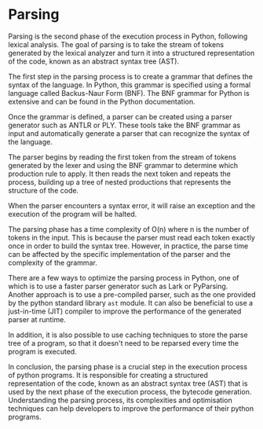 # Parsing

Parsing is the second phase of the execution process in Python, following lexical analysis. The goal of parsing is to take the stream of tokens generated by the lexical analyzer and turn it into a structured representation of the code, known as an abstract syntax tree (AST).

The first step in the parsing process is to create a grammar that defines the syntax of the language. In Python, this grammar is specified using a formal language called Backus-Naur Form (BNF). The BNF grammar for Python is extensive and can be found in the Python documentation.

Once the grammar is defined, a parser can be created using a parser generator such as ANTLR or PLY. These tools take the BNF grammar as input and automatically generate a parser that can recognize the syntax of the language.

The parser begins by reading the first token from the stream of tokens generated by the lexer and using the BNF grammar to determine which production rule to apply. It then reads the next token and repeats the process, building up a tree of nested productions that represents the structure of the code.

When the parser encounters a syntax error, it will raise an exception and the execution of the program will be halted.

The parsing phase has a time complexity of O(n) where n is the number of tokens in the input. This is because the parser must read each token exactly once in order to build the syntax tree. However, in practice, the parse time can be affected by the specific implementation of the parser and the complexity of the grammar.

There are a few ways to optimize the parsing process in Python, one of which is to use a faster parser generator such as Lark or PyParsing. Another approach is to use a pre-compiled parser, such as the one provided by the python standard library `ast` module. It can also be beneficial to use a just-in-time (JIT) compiler to improve the performance of the generated parser at runtime.

In addition, it is also possible to use caching techniques to store the parse tree of a program, so that it doesn't need to be reparsed every time the program is executed.

In conclusion, the parsing phase is a crucial step in the execution process of python programs. It is responsible for creating a structured representation of the code, known as an abstract syntax tree (AST) that is used by the next phase of the execution process, the bytecode generation. Understanding the parsing process, its complexities and optimisation techniques can help developers to improve the performance of their python programs.

